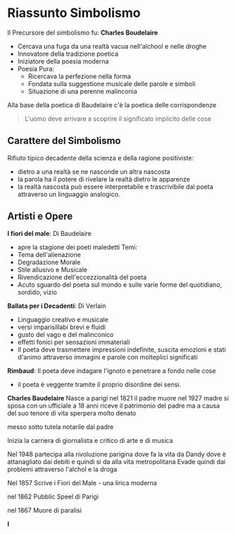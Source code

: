 # Riassunto Simbolismo

Il Precursore del simbolismo fu: **Charles Boudelaire**
- Cercava una fuga da una realtà vacua nell'alchool e nelle droghe
- Innovatore della tradizione poetica
- Iniziatore della poesia moderna
- Poesia Pura:
	- Ricercava la perfezione nella forma
	- Fondata sulla suggestione musicale delle parole e simboli
	- Situazione di una perenne malinconia

Alla base della poetica di Baudelaire c'è la poetica delle corrispondenze 
> L'uomo deve arrivare a scoprire il significato implicito delle cose

## Carattere del Simbolismo

Rifiuto tipico decadente della scienza e della ragione positiviste:
- dietro a una realtà se ne nasconde un altra nascosta
- la parola ha il potere di rivelare la realtà dietro le apparenze
- la realtà nascosta può essere interpretabile e trascrivibile dal poeta attraverso un linguaggio analogico.

## Artisti e Opere

**I fiori del male**: Di Baudelaire
- apre la stagione dei poeti maledetti
Temi:
- Tema dell'alienazione
- Degradazione Morale
- Stile allusivo e Musicale
- Rivendicazione dell'eccezzionalità del poeta
- Acuto sguardo del poeta sul mondo e sulle varie forme del quotidiano, sordido, vizio

**Ballata per i Decadenti**: Di Verlain
- Linguaggio creativo e musicale
- versi imparisillabi brevi e fluidi
- gusto del vago e del malinconico
- effetti fonici per sensazioni immateriali
- Il poeta deve trasmettere  impressioni indefinite, suscita emozioni e stati d'animo attraverso immagini e parole con molteplici significati

**Rimbaud**: Il poeta deve indagare l'ignoto e penetrare a fondo nelle cose 
- il poeta è veggente tramite il proprio disordine dei sensi.

**Charles Baudelaire**
Nasce a parigi nel 1821
il padre muore nel 1927
madre si sposa con un ufficiale
a 18 anni riceve il patrimonio del padre ma a causa del suo tenore di vita sperpera molto denato

messo sotto tutela notarile dal padre

Inizia la carriera di giornalista e critico di arte e di musica

Nel 1948 partecipa alla rivoluzione parigina dove fa la vita da Dandy dove è attanagliato dai debiti e quindi si da alla vita metropolitana 
Evade quindi dai problemi attraverso l'alchol e la droga 

Nel 1857 Scrive i Fiori del Male - una lirica moderna

nel 1862 Pubblic Speel di Parigi

nel 1867 Muore di paralisi

**I**
<!--stackedit_data:
eyJoaXN0b3J5IjpbLTE0MzgwMTIxMDcsMTcwMTAzOTUxNywxOT
Q1OTYzODQxXX0=
-->
